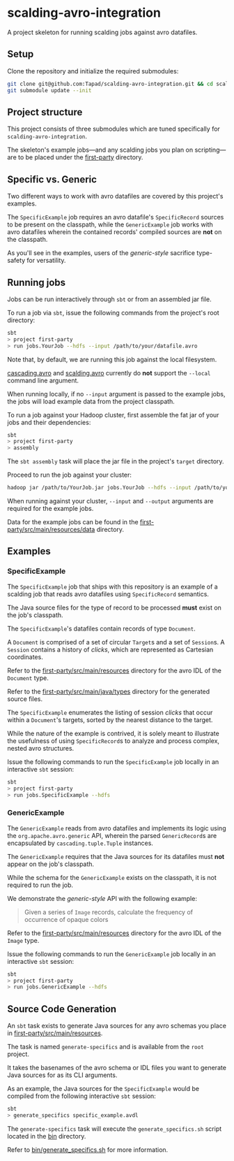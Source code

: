 scalding-avro-integration
=========================
A project skeleton for running scalding jobs against avro datafiles.

Setup
-----
Clone the repository and initialize the required submodules:

```sh
git clone git@github.com:Tapad/scalding-avro-integration.git && cd scalding-avro-integration
git submodule update --init
```

Project structure
-----------------
This project consists of three submodules which are tuned specifically for `scalding-avro-integration`.

The skeleton's example jobs&mdash;and any scalding jobs you plan on scripting&mdash;are to be placed under the [first-party](first-party) directory.

Specific vs. Generic
--------------------
Two different ways to work with avro datafiles are covered by this project's examples.

The `SpecificExample` job requires an avro datafile's `SpecificRecord` sources to be present on the classpath,
while the `GenericExample` job works with avro datafiles wherein the contained records' compiled sources are **not** on the classpath.

As you'll see in the examples, users of the *generic-style* sacrifice type-safety for versatility.

Running jobs
------------
Jobs can be run interactively through `sbt` or from an assembled jar file.

To run a job via `sbt`, issue the following commands from the project's root directory:

```sh
sbt
> project first-party
> run jobs.YourJob --hdfs --input /path/to/your/datafile.avro
```

Note that, by default, we are running this job against the local filesystem.

[cascading.avro](https://github.com/Tapad/cascading.avro) and [scalding.avro](https://github.com/Tapad/scalding.avro) currently do **not** support the `--local` command line argument.

When running locally, if no `--input` argument is passed to the example jobs, the jobs will load example data from the project classpath.

To run a job against your Hadoop cluster, first assemble the fat jar of your jobs and their dependencies:

```sh
sbt
> project first-party
> assembly
```

The `sbt assembly` task will place the jar file in the project's `target` directory.

Proceed to run the job against your cluster:

```sh
hadoop jar /path/to/YourJob.jar jobs.YourJob --hdfs --input /path/to/your/datafile.avro --output /path/to/desired/output/dir
```

When running against your cluster, `--input` and `--output` arguments are required for the example jobs.

Data for the example jobs can be found in the [first-party/src/main/resources/data](first-party/src/main/resources/data) directory.

Examples
--------
### SpecificExample
The `SpecificExample` job that ships with this repository is an example of a scalding job that reads avro datafiles using `SpecificRecord` semantics.

The Java source files for the type of record to be processed **must** exist on the job's classpath.

The `SpecificExample`'s datafiles contain records of type `Document`.

A `Document` is comprised of a set of circular `Target`s and a set of `Session`s. A `Session` contains a history of *clicks*, which are represented as Cartesian coordinates.

Refer to the [first-party/src/main/resources](first-party/src/main/resources) directory for the avro IDL of the `Document` type.

Refer to the [first-party/src/main/java/types](first-party/src/main/java/types) directory for the generated source files.

The `SpecificExample` enumerates the listing of session *clicks* that occur within a `Document`'s targets, sorted by the nearest distance to the target.

While the nature of the example is contrived, it is solely meant to illustrate the usefulness of using `SpecificRecord`s to analyze and process complex, nested avro structures.

Issue the following commands to run the `SpecificExample` job locally in an interactive `sbt` session:

```sh
sbt
> project first-party
> run jobs.SpecificExample --hdfs
```

### GenericExample
The `GenericExample` reads from avro datafiles and implements its logic using the `org.apache.avro.generic` API, wherein the parsed `GenericRecord`s are encapsulated by `cascading.tuple.Tuple` instances.

The `GenericExample` requires that the Java sources for its datafiles must **not** appear on the job's classpath.

While the schema for the `GenericExample` exists on the classpath, it is not required to run the job.

We demonstrate the *generic-style* API with the following example:

> Given a series of `Image` records, calculate the frequency of occurrence of opaque colors

Refer to the [first-party/src/main/resources](first-party/src/main/resources) directory for the avro IDL of the `Image` type.

Issue the following commands to run the `GenericExample` job locally in an interactive `sbt` session:

```sh
sbt
> project first-party
> run jobs.GenericExample --hdfs
```

Source Code Generation
----------------------
An `sbt` task exists to generate Java sources for any avro schemas you place in [first-party/src/main/resources](first-party/src/main/resources).

The task is named `generate-specifics` and is available from the `root` project.

It takes the basenames of the avro schema or IDL files you want to generate Java sources for as its CLI arguments.

As an example, the Java sources for the `SpecificExample` would be compiled from the following interactive `sbt` session:

```sh
sbt
> generate_specifics specific_example.avdl
```

The `generate-specifics` task will execute the `generate_specifics.sh` script located in the [bin](bin) directory.

Refer to [bin/generate_specifics.sh](bin/generate_specifics.sh) for more information.
